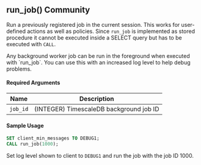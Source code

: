 ## run_job() <tag type="community">Community</tag>

Run a previously registered job in the current session.
This works for user-defined actions as well as policies.
Since `run_job` is implemented as stored procedure it cannot be executed
inside a SELECT query but has to be executed with `CALL`.

<highlight type="tip">
Any background worker job can be run in the foreground when executed with
`run_job`. You can use this with an increased log level to help debug problems.
</highlight>

#### Required Arguments

|Name|Description|
|---|---|
|`job_id`| (INTEGER)  TimescaleDB background job ID |

#### Sample Usage

```sql
SET client_min_messages TO DEBUG1;
CALL run_job(1000);
```

Set log level shown to client to `DEBUG1` and run the job with the job ID 1000.
